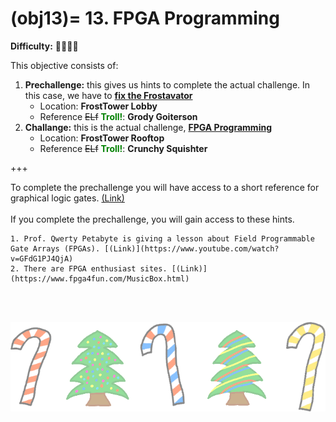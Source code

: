 (obj13)=
13\. FPGA Programming
=======================
**Difficulty:** 🎄🎄🎄🎄 <br>

This objective consists of:
1. **Prechallenge:** this gives us hints to complete the actual challenge. In this case, we have to [**fix the Frostavator**](prech13)
    * Location: **FrostTower Lobby**
    * Reference <strike>ELf</strike> <span style="color:green">**Troll!**</span>: **Grody Goiterson**
2. **Challange:** this is the actual challenge, [**FPGA Programming**](ch13)
    * Location: **FrostTower Rooftop**
    * Reference <strike>ELf</strike> <span style="color:green">**Troll!**</span>: **Crunchy Squishter**

+++
<br>

To complete the prechallenge you will have access to a short reference for graphical logic gates. [(Link)](https://www.geeksforgeeks.org/introduction-of-logic-gates/)
<br>
<br>
If you complete the prechallenge, you will gain access to these hints.
```{hint}
1. Prof. Qwerty Petabyte is giving a lesson about Field Programmable Gate Arrays (FPGAs). [(Link)](https://www.youtube.com/watch?v=GFdG1PJ4QjA)
2. There are FPGA enthusiast sites. [(Link)](https://www.fpga4fun.com/MusicBox.html)
```

<br>
<br>

![footer1](images/footer1_large.png)

